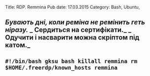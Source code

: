 Title: RDP. Remmina
Pub date: 17.03.2015
Category: Bash, Ubuntu, 

_Бувають дні, коли реміна не ремінить геть ніразу._
_ Сердиться на сертифікати._
_ Одучити і насварити можна скріптом під катом._
-----

`#!/bin/bash
gksu bash
killall remmina
rm $HOME/.freerdp/known_hosts
remmina`
-----
